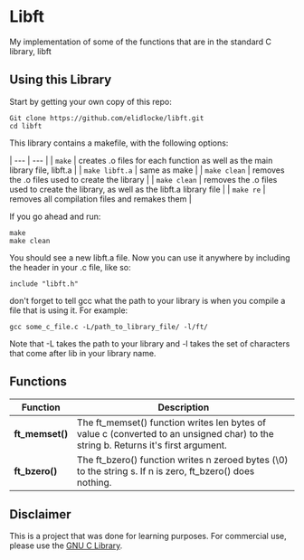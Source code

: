 # Libft

My implementation of some of the functions that are in the standard C library, libft

## Using this Library

Start by getting your own copy of this repo:

```
Git clone https://github.com/elidlocke/libft.git
cd libft
```

This library contains a makefile, with the following options:

| --- | --- |
| `make` | creates .o files for each function as well as the main library file, libft.a |
| `make libft.a` | same as make |
| `make clean` | removes the .o files used to create the library |
| `make clean` | removes the .o files used to create the library, as well as the libft.a library file |
| `make re` | removes all compilation files and remakes them |

If you go ahead and run:

```
make
make clean
```

You should see a new libft.a file. Now you can use it anywhere by including the header in your .c file, like so:

```
include "libft.h"
```

don't forget to tell gcc what the path to your library is when you compile a file that is using it.  For example:

```
gcc some_c_file.c -L/path_to_library_file/ -l/ft/
```
Note that -L takes the path to your library and -l takes the set of characters that come after lib in your library name.

## Functions

| Function | Description |
| --- | --- |
| **ft\_memset()** | The ft\_memset() function writes len bytes of value c (converted to an unsigned char) to the string b. Returns it's first argument.|
| **ft\_bzero()** | The ft\_bzero() function writes n zeroed bytes (\0) to the string s.  If n is zero, ft\_bzero() does nothing.|

## Disclaimer

This is a project that was done for learning purposes. For commercial use, please use the [GNU C Library](https://www.gnu.org/software/libc/).

